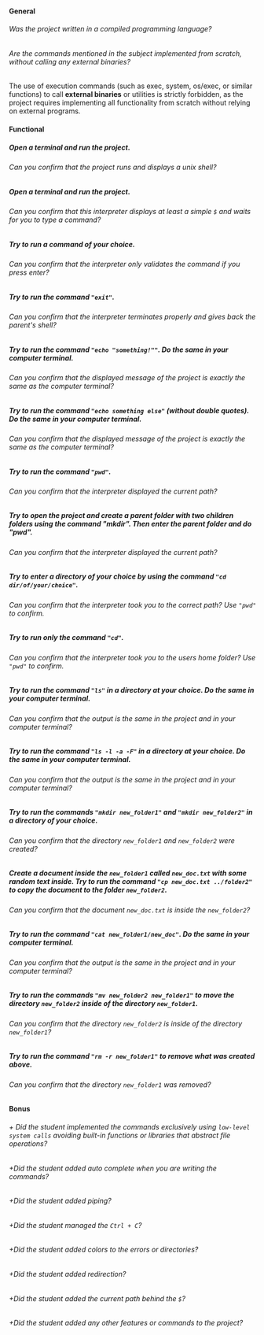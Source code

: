 #### General

###### Was the project written in a compiled programming language?

###### Are the commands mentioned in the subject implemented from scratch, without calling any external binaries?

The use of execution commands (such as exec, system, os/exec, or similar functions) to call **external binaries** or utilities is strictly forbidden, as the project requires implementing all functionality from scratch without relying on external programs.

#### Functional

##### Open a terminal and run the project.

###### Can you confirm that the project runs and displays a unix shell?

##### Open a terminal and run the project.

###### Can you confirm that this interpreter displays at least a simple `$` and waits for you to type a command?

##### Try to run a command of your choice.

###### Can you confirm that the interpreter only validates the command if you press enter?

##### Try to run the command `"exit"`.

###### Can you confirm that the interpreter terminates properly and gives back the parent's shell?

##### Try to run the command `"echo "something!""`. Do the same in your computer terminal.

###### Can you confirm that the displayed message of the project is exactly the same as the computer terminal?

##### Try to run the command `"echo something else"` (without double quotes). Do the same in your computer terminal.

###### Can you confirm that the displayed message of the project is exactly the same as the computer terminal?

##### Try to run the command `"pwd"`.

###### Can you confirm that the interpreter displayed the current path?

##### Try to open the project and create a parent folder with two children folders using the command "mkdir". Then enter the parent folder and do "pwd".

###### Can you confirm that the interpreter displayed the current path?

##### Try to enter a directory of your choice by using the command `"cd dir/of/your/choice"`.

###### Can you confirm that the interpreter took you to the correct path? Use `"pwd"` to confirm.

##### Try to run only the command `"cd"`.

###### Can you confirm that the interpreter took you to the users home folder? Use `"pwd"` to confirm.

##### Try to run the command `"ls"` in a directory at your choice. Do the same in your computer terminal.

###### Can you confirm that the output is the same in the project and in your computer terminal?

##### Try to run the command `"ls -l -a -F"` in a directory at your choice. Do the same in your computer terminal.

###### Can you confirm that the output is the same in the project and in your computer terminal?

##### Try to run the commands `"mkdir new_folder1"` and `"mkdir new_folder2"` in a directory of your choice.

###### Can you confirm that the directory `new_folder1` and `new_folder2` were created?

##### Create a document inside the `new_folder1` called `new_doc.txt` with some random text inside. Try to run the command `"cp new_doc.txt ../folder2"` to copy the document to the folder `new_folder2`.

###### Can you confirm that the document `new_doc.txt` is inside the `new_folder2`?

##### Try to run the command `"cat new_folder1/new_doc"`. Do the same in your computer terminal.

###### Can you confirm that the output is the same in the project and in your computer terminal?

##### Try to run the commands `"mv new_folder2 new_folder1"` to move the directory `new_folder2` inside of the directory `new_folder1`.

###### Can you confirm that the directory `new_folder2` is inside of the directory `new_folder1`?

##### Try to run the command `"rm -r new_folder1"` to remove what was created above.

###### Can you confirm that the directory `new_folder1` was removed?

#### Bonus

###### + Did the student implemented the commands exclusively using `low-level system calls` avoiding built-in functions or libraries that abstract file operations?

###### +Did the student added auto complete when you are writing the commands?

###### +Did the student added piping?

###### +Did the student managed the `Ctrl + C`?

###### +Did the student added colors to the errors or directories?

###### +Did the student added redirection?

###### +Did the student added the current path behind the `$`?

###### +Did the student added any other features or commands to the project?
